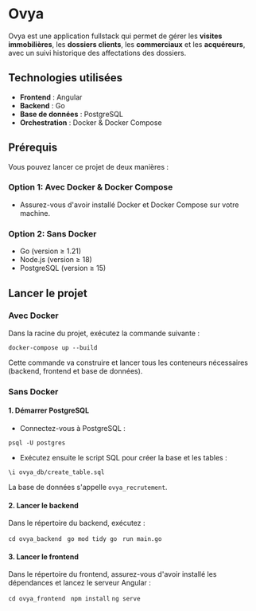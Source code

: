# Ovya

Ovya est une application fullstack qui permet de gérer les **visites immobilières**, les **dossiers clients**, les **commerciaux** et les **acquéreurs**, avec un suivi historique des affectations des dossiers.

## Technologies utilisées

- **Frontend** : Angular
- **Backend** : Go
- **Base de données** : PostgreSQL
- **Orchestration** : Docker & Docker Compose

## Prérequis

Vous pouvez lancer ce projet de deux manières :

### Option 1: Avec Docker & Docker Compose

- Assurez-vous d'avoir installé Docker et Docker Compose sur votre machine.

### Option 2: Sans Docker

- Go (version ≥ 1.21)
- Node.js (version ≥ 18)
- PostgreSQL (version ≥ 15)

## Lancer le projet

### Avec Docker

Dans la racine du projet, exécutez la commande suivante :

`docker-compose up --build`

Cette commande va construire et lancer tous les conteneurs nécessaires (backend, frontend et base de données).

### Sans Docker

#### 1. Démarrer PostgreSQL

- Connectez-vous à PostgreSQL :

`psql -U postgres`

- Exécutez ensuite le script SQL pour créer la base et les tables :

`\i ovya_db/create_table.sql`

La base de données s'appelle `ovya_recrutement`.

#### 2. Lancer le backend

Dans le répertoire du backend, exécutez :

`cd ovya_backend `
`go mod tidy go `
`run main.go`

#### 3. Lancer le frontend

Dans le répertoire du frontend, assurez-vous d'avoir installé les dépendances et lancez le serveur Angular :

`cd ovya_frontend `
`npm install`
`ng serve`
